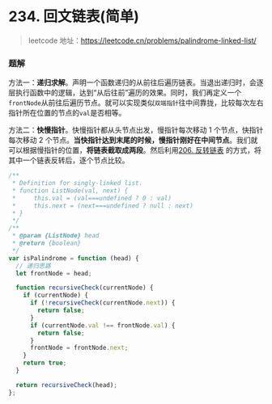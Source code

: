 # 234. 回文链表(简单)

> leetcode 地址：https://leetcode.cn/problems/palindrome-linked-list/

### 题解

方法一：**递归求解**。声明一个函数递归的从前往后遍历链表。当退出递归时，会逐层执行函数中的逻辑，达到“从后往前”遍历的效果。同时，我们再定义一个`frontNode`从前往后遍历节点。就可以实现类似`双端指针`往中间靠拢，比较每次左右指针所在位置的节点的`val`是否相等。

方法二：**快慢指针**。快慢指针都从头节点出发，慢指针每次移动 1 个节点，快指针每次移动 2 个节点。**当快指针达到末尾的时候，慢指针刚好在中间节点**。我们就可以根据慢指针的位置，**将链表截取成两段**。然后利用[206. 反转链表](<https://github.com/kerwin-ly/Blog/blob/master/algorithm/linked-list/206.%20%E5%8F%8D%E8%BD%AC%E9%93%BE%E8%A1%A8(%E7%AE%80%E5%8D%95).md>)
的方式，将其中一个链表反转后，逐个节点比较。

```js
/**
 * Definition for singly-linked list.
 * function ListNode(val, next) {
 *     this.val = (val===undefined ? 0 : val)
 *     this.next = (next===undefined ? null : next)
 * }
 */
/**
 * @param {ListNode} head
 * @return {boolean}
 */
var isPalindrome = function (head) {
  // 递归思路
  let frontNode = head;

  function recursiveCheck(currentNode) {
    if (currentNode) {
      if (!recursiveCheck(currentNode.next)) {
        return false;
      }
      if (currentNode.val !== frontNode.val) {
        return false;
      }
      frontNode = frontNode.next;
    }
    return true;
  }

  return recursiveCheck(head);
};
```
